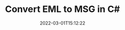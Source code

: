 ---
############################# Static ############################
layout: "auto-gen-conversion"
date: 2022-03-01T15:12:22
draft: false
otherformats: bmp dcm emf eml emlx emz gif html ico jp2 jpeg jpg msg png psb psd svg svgz tga tif tiff webp wmf wmz
breadcrumb: EML to MSG in C#

############################# Head ############################
head_title: "EML to MSG Converter in C#"
head_description: "Convert EML to MSG in .NET using a few lines of code. Use the GroupDocs Document Conversion API to convert over 160 file formats."

############################# Header ############################
title: "Convert EML to MSG in C#"
description: "EML to MSG conversion with a few lines of .NET code"
bg_image: "https://cms.admin.containerize.com/templates/aspose/App_Themes/V3/images/bg/header1.png"
bg_overlay: false
button:
    enable: true

############################# SubMenu ############################
submenu:
    enable: true

    left:
        img_alt: "GroupDocs.Conversion for .NET"
        image: "https://cms.admin.containerize.com/templates/groupdocs/images/product-logos/90x90-noborder/groupdocs-conversion-net.png"
        product: "GroupDocs.Conversion"
        platform: ".NET"

    

############################# About ############################
about:
    enable: true
    title: "About GroupDocs.Conversion для .NET API"
    content: |
        [GroupDocs.Conversion for .NET](https://products.groupdocs.com/conversion/net/) can be used to convert Microsoft Word, Excel, PowerPoint, PDF, Visio and other formats. GroupDocs.Conversion is a standalone API that is suitable for back-end and internal systems where high performance is required. It does not depend on any software such as Microsoft or Open Office.
    

overview:
    enable: true
    content: |
        Convert your EML files to MSG in .NET easily. You can use just a couple of C# code lines in any platform of your choice like - Windows, Linux, macOS.
        You can try EML to MSG conversion for free and evaluate conversion results quality.
        Along with simple file conversion scenarios you can try more advanced options for loading source EML file and for saving output MSG result. 
        
        For example, for the source EML file you may use the following load options:

        * auto-detect file format;
        * specify password for protected files (if file format supports it);
        * replace missing fonts to preserve document appearance.
        
        There are also advanced convert options for the MSG file:

        * convert specific document page or page range;
        * add a watermark to the converted MSG file.

        Once conversion is completed you can save your MSG file to the local file path or any third-party storage like FTP, Amazon S3, Google Drive, Dropbox etc.
        Please note - to convert EML to MSG there is no need for any additional software installed - like MS Office, Open Office, Adobe Acrobat Reader etc. 


############################# Steps ############################
steps:
    enable: true
    title_left: "Steps to convert EML to MSG in C#"
    content_left: |
        [GroupDocs.Conversion](https://products.groupdocs.com/conversion/net/) makes it easy for developers to convert a EML file to MSG with a few lines of code.

        * Create an instance of the Converter class and provide the file EML with the full path
        * Create and set ConvertOptions for MSG type.
        * Call the Converter.Convert method and pass the full path and format (MSG) as a parameter
        
    title_right: "System Requirements"
    content_right: |
        Basic conversion with GroupDocs.Conversion for .NET can be done in just a few simple steps. Our APIs are supported on all major platforms and operating systems. Before executing the code below, make sure you have the following prerequisites installed on your system.

        * Operating systems: Microsoft Windows, Linux, MacOS
        * Development environments: Microsoft Visual Studio, Xamarin, MonoDevelop
        * Frameworks: .NET Framework, .NET Standard, .NET Core, Mono
        * Get the latest GroupDocs.Conversion for .NET from [Nuget](https://www.nuget.org/packages/groupdocs.conversion)
        
    code: |
        ```cs
        // Load EML file
        var converter = new GroupDocs.Conversion.Converter("template.eml");
        // Set conversion parameters for MSG format
        var convertOptions = converter.GetPossibleConversions()["msg"].ConvertOptions;
        // Convert to MSG format
        converter.Convert("output.msg", convertOptions);        
        ```
        
demos:
    enable: true
    title: "EML to MSG Live Demo"
    content: |
       Convert EML to MSG now by visiting the [GroupDocs.Conversion App](https://products.groupdocs.app/conversion/family) website. Online demo has the following advantages
          

more_formats:
    enable: true
    title: "Other supported transformations EML"
    content: "You can also convert EML to many other file formats. Please see the list below."
       
       
back_to_top:
    enable: true
---